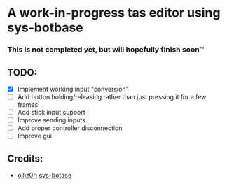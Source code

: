 # A work-in-progress tas editor using sys-botbase
### This is not completed yet, but will hopefully finish soon:tm:

## TODO:
 - [x] Implement working input "conversion"
 - [ ] Add button holding/releasing rather than just pressing it for a few frames
 - [ ] Add stick  input support
 - [ ] Improve sending inputs
 - [ ] Add proper controller disconnection
 - [ ] Improve gui

## Credits:
 - [olliz0r](https://github.com/olliz0r): [sys-botase](https://github.com/olliz0r/sys-botbase)
